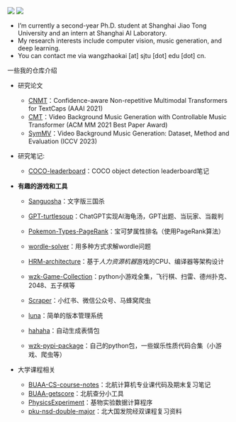 
![](http://github-profile-summary-cards.vercel.app/api/cards/stats?username=wzk1015&theme=github)
![](http://github-profile-summary-cards.vercel.app/api/cards/productive-time?username=wzk1015&theme=github&utcOffset=8)




- I’m currently a second-year Ph.D. student at Shanghai Jiao Tong University and an intern at Shanghai AI Laboratory.
- My research interests include computer vision, music generation, and deep learning.
- You can contact me via wangzhaokai [at] sjtu [dot] edu [dot] cn.



一些我的仓库介绍

* 研究论文
  * [CNMT](https://github.com/wzk1015/CNMT)：Confidence-aware Non-repetitive Multimodal Transformers for TextCaps (AAAI 2021)
  * [CMT](https://github.com/wzk1015/video-bgm-generation)：Video Background Music Generation with Controllable Music Transformer (ACM MM 2021 Best Paper Award)
  * [SymMV](https://github.com/zhuole1025/SymMV)：Video Background Music Generation: Dataset, Method and Evaluation (ICCV 2023)
  
* 研究笔记: 
  * [COCO-leaderboard](https://github.com/wzk1015/COCO-leaderboard)：COCO object detection leaderboard笔记
  
* **有趣的游戏和工具**
  
  * [Sanguosha](https://github.com/wzk1015/sanguosha)：文字版三国杀
  * [GPT-turtlesoup](https://github.com/wzk1015/GPT-turtlesoup)：ChatGPT实现AI海龟汤，GPT出题、当玩家、当裁判
  * [Pokemon-Types-PageRank](https://github.com/wzk1015/Pokemon-Types-PageRank)：宝可梦属性排名（使用PageRank算法）
  * [wordle-solver](https://github.com/wzk1015/wordle-solver)：用多种方式求解wordle问题
  * [HRM-architecture](https://github.com/wzk1015/HRM-Architecture)：基于*人力资源机器*游戏的CPU、编译器等架构设计
  * [wzk-Game-Collection](https://github.com/wzk1015/wzk-Game-Collection)：python小游戏全集，飞行棋、扫雷、德州扑克、2048、五子棋等
  
  * [Scraper](https://github.com/wzk1015/Scraper)：小红书、微信公众号、马蜂窝爬虫
  * [luna](https://github.com/wzk1015/luna)：简单的版本管理系统
  * [hahaha](https://github.com/wzk1015/hahaha)：自动生成表情包
  * [wzk-pypi-package](https://github.com/wzk1015/wzk-pypi-package)：自己的python包，一些娱乐性质代码合集（小游戏、爬虫等）
  
* 大学课程相关

  * [BUAA-CS-course-notes](https://github.com/wzk1015/BUAA-CS-course-notes)：北航计算机专业课代码及期末复习笔记
  * [BUAA-getscore](https://github.com/wzk1015/BUAA-getscore)：北航查分小工具
  * [PhysicsExperiment](https://gitee.com/PhisicsExperiment/PhysicsExperiment)：基物实验数据计算程序
  * [pku-nsd-double-major](https://github.com/wzk1015/pku-nsd-double-major)：北大国发院经双课程复习资料


